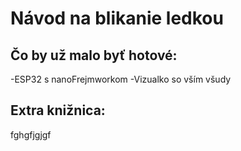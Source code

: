 # Návod na blikanie ledkou

## Čo by už malo byť hotové:   
-ESP32 s nanoFrejmworkom
-Vizualko so vším všudy

## Extra knižnica:  
fghgfjgjgf
